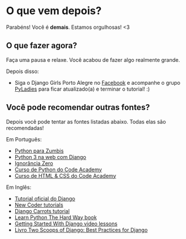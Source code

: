 # O que vem depois?

Parabéns! Você é **demais**. Estamos orgulhosas! &lt;3

## O que fazer agora?

Faça uma pausa e relaxe. Você acabou de fazer algo realmente grande.

Depois disso:

* Siga o Django Girls Porto Alegre no [Facebook](https://pt-br.facebook.com/djangogirlspoa/) e acompanhe o grupo [PyLadies](https://pt-br.facebook.com/PoaPyladies/) para ficar atualizado\(a\) e terminar o tutorial! :\)

## Você pode recomendar outras fontes?

Depois você pode tentar as fontes listadas abaixo. Todas elas são recomendadas!

Em Português:

* [Python para Zumbis](https://www.youtube.com/playlist?list=PLUukMN0DTKCtbzhbYe2jdF4cr8MOWClXc)
* [Python 3 na web com Django](https://www.udemy.com/python-3-na-web-com-django-basico-intermediario/)
* [Ignorância Zero](https://www.youtube.com/playlist?list=PLfCKf0-awunOu2WyLe2pSD2fXUo795xRe)
* [Curso de Python do Code Academy](https://www.codecademy.com/pt-BR/tracks/python)
* [Curso de HTML & CSS do Code Academy](https://www.codecademy.com/pt-BR/tracks/web)

Em Inglês:

* [Tutorial oficial do Django](https://docs.djangoproject.com/en/1.8/intro/tutorial01/)
* [New Coder tutorials](http://newcoder.io/tutorials/)
* [Django Carrots tutorial](https://github.com/ggcarrots/django-carrots/)
* [Learn Python The Hard Way book](http://learnpythonthehardway.org/book/)
* [Getting Started With Django video lessons](http://www.gettingstartedwithdjango.com/)
* [Livro Two Scoops of Django: Best Practices for Django](https://twoscoopspress.org/products/two-scoops-of-django-1-8)

